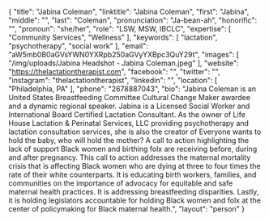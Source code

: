 {
  "title": "Jabina Coleman",
  "linktitle": "Jabina Coleman",
  "first": "Jabina",
  "middle": "",
  "last": "Coleman",
  "pronunciation": "Ja-bean-ah",
  "honorific": "",
  "pronoun": "she/her",
  "role": "LSW, MSW, IBCLC",
  "expertise": [
    "Community Services",
    "Wellness"
  ],
  "keywords": [
    "lactation",
    "psychotherapy",
    "social work"
  ],
  "email": "aW5mb0B0aGVsYWN0YXRpb250aGVyYXBpc3QuY29t",
  "images": [
    "/img/uploads/Jabina Headshot - Jabina Coleman.jpeg"
  ],
  "website": "https://thelactationtherapist.com",
  "facebook": "",
  "twitter": "",
  "instagram": "thelactationtherapist",
  "linkedin": "",
  "location": [
    "Philadelphia, PA"
  ],
  "phone": "2678887043",
  "bio": "Jabina Coleman is an United States Breastfeeding Committee Cultural Change Maker awardee and a dynamic regional speaker. Jabina is a Licensed Social Worker and International Board Certified Lactation Consultant. As the owner of Life House Lactation & Perinatal Services, LLC providing psychotherapy and  lactation consultation services, she is also the creator of Everyone wants to hold the baby, who will hold the mother? A call to action highlighting the lack of support Black women and birthing folx are receiving before, during and after pregnancy. This call to action addresses the maternal mortality crisis that is affecting Black women who are dying at three to four times the rate of their white counterparts. It is educating birth workers, families, and communities on the importance of advocacy for equitable and safe maternal health practices. It is addressing breastfeeding disparities. Lastly, it is holding legislators accountable for holding Black women and folx at the center of policymaking for Black maternal health.",
  "layout": "person"
}
